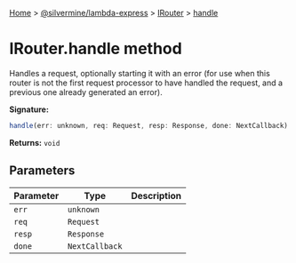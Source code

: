 [Home](./index) &gt; [@silvermine/lambda-express](./lambda-express.md) &gt; [IRouter](./lambda-express.irouter.md) &gt; [handle](./lambda-express.irouter.handle.md)

# IRouter.handle method

Handles a request, optionally starting it with an error (for use when this router is not the first request processor to have handled the request, and a previous one already generated an error).

**Signature:**
```javascript
handle(err: unknown, req: Request, resp: Response, done: NextCallback): void;
```
**Returns:** `void`

## Parameters

|  Parameter | Type | Description |
|  --- | --- | --- |
|  `err` | `unknown` |  |
|  `req` | `Request` |  |
|  `resp` | `Response` |  |
|  `done` | `NextCallback` |  |

